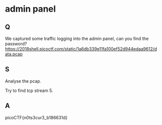 
# admin panel

## Q

We captured some traffic logging into the admin panel, can you find the password?
https://2018shell.picoctf.com/static/1a6db339e11fa100ef52d944edaa9612/data.pcap

## S


Analyse the pcap.

Try to find tcp stream 5.



## A

picoCTF{n0ts3cur3_b186631d}


